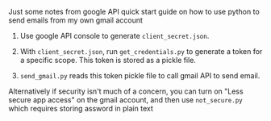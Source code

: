 Just some notes from google API quick start guide on how to use python to send emails from my own gmail account

1) Use google API console to generate `client_secret.json`.

2) With `client_secret.json`, run `get_credentials.py` to generate a token for a specific scope. This token is stored as a pickle file.

3) `send_gmail.py` reads this token pickle file to call gmail API to send email.

Alternatively if security isn't much of a concern, you can turn on "Less secure app access" on the gmail account, and then use `not_secure.py` which requires storing assword in plain text
